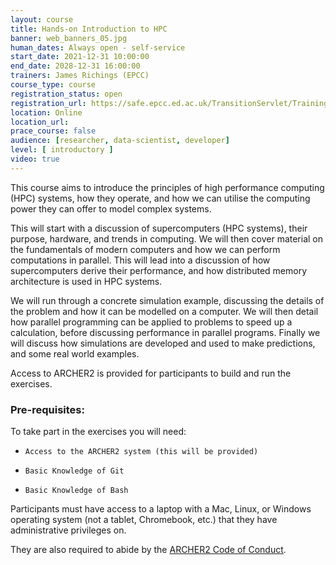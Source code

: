 ```yaml
---
layout: course
title: Hands-on Introduction to HPC
banner: web_banners_05.jpg 
human_dates: Always open - self-service 
start_date: 2021-12-31 10:00:00
end_date: 2028-12-31 16:00:00
trainers: James Richings (EPCC)
course_type: course
registration_status: open
registration_url: https://safe.epcc.ed.ac.uk/TransitionServlet/TrainingCourse/250500-Introduction-HPC-SS
location: Online
location_url:
prace_course: false
audience: [researcher, data-scientist, developer]
level: [ introductory ]
video: true
---
```



This course aims to introduce the principles of high performance computing (HPC) systems, how they operate, and how we can utilise the computing power they can offer to model complex systems.

This will start with a discussion of supercomputers (HPC systems), their purpose, hardware, and trends in computing. We will then cover material on the fundamentals of modern computers and how we can perform computations in parallel. This will lead into a discussion of how supercomputers derive their performance, and how distributed memory architecture is used in HPC systems.

We will run through a concrete simulation example, discussing the details of the problem and how it can be modelled on a computer. We will then detail how parallel programming can be applied to problems to speed up a calculation, before discussing performance in parallel programs. Finally we will discuss how simulations are developed and used to make predictions, and some real world examples.
 
Access to ARCHER2 is provided for participants to build and run the exercises.



### Pre-requisites:

To take part in the exercises you will need:

-     Access to the ARCHER2 system (this will be provided)
-     Basic Knowledge of Git
-     Basic Knowledge of Bash


Participants must have access to a laptop with a Mac, Linux, or
Windows operating system (not a tablet, Chromebook, etc.) that they
have administrative privileges on.

They are also required to abide by the [ARCHER2  Code of Conduct](../../../about/policies/code-of-conduct.html). 

<section id="service">
</section>


